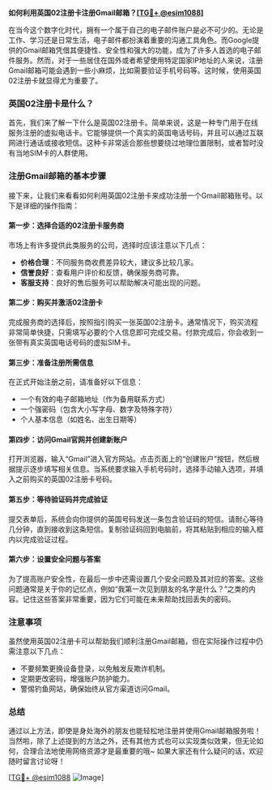 **如何利用英国02注册卡注册Gmail邮箱？[[TG💪+ @esim1088](https://t.me/s/esim1088)]**

在当今这个数字化时代，拥有一个属于自己的电子邮件账户是必不可少的。无论是工作、学习还是日常生活，电子邮件都扮演着重要的沟通工具角色。而Google提供的Gmail邮箱凭借其便捷性、安全性和强大的功能，成为了许多人首选的电子邮件服务。然而，对于一些居住在国外或者希望使用特定国家IP地址的人来说，注册Gmail邮箱可能会遇到一些小麻烦，比如需要验证手机号码等。这时候，使用英国02注册卡就显得尤为重要了。

### 英国02注册卡是什么？

首先，我们来了解一下什么是英国02注册卡。简单来说，这是一种专门用于在线服务注册的虚拟电话卡。它能够提供一个真实的英国电话号码，并且可以通过互联网进行通话或接收短信。这种卡非常适合那些想要绕过地理位置限制，或者暂时没有当地SIM卡的人群使用。

### 注册Gmail邮箱的基本步骤

接下来，让我们来看看如何利用英国02注册卡来成功注册一个Gmail邮箱账号。以下是详细的操作指南：

#### 第一步：选择合适的02注册卡服务商
市场上有许多提供此类服务的公司，选择时应该注意以下几点：
- **价格合理**：不同服务商收费差异较大，建议多比较几家。
- **信誉良好**：查看用户评价和反馈，确保服务商可靠。
- **客服支持**：良好的售后服务可以帮助解决可能出现的问题。

#### 第二步：购买并激活02注册卡
完成服务商的选择后，按照指引购买一张英国02注册卡。通常情况下，购买流程非常简单快捷，只需填写必要的个人信息即可完成交易。付款完成后，你会收到一张带有真实英国电话号码的虚拟SIM卡。

#### 第三步：准备注册所需信息
在正式开始注册之前，请准备好以下信息：
- 一个有效的电子邮箱地址（作为备用联系方式）
- 一个强密码（包含大小写字母、数字及特殊字符）
- 个人基本信息（如姓名、出生日期等）

#### 第四步：访问Gmail官网并创建新账户
打开浏览器，输入“Gmail”进入官方网站。点击页面上的“创建账户”按钮，然后根据提示逐步填写相关信息。当系统要求输入手机号码时，选择手动输入选项，并填入之前购买的英国02注册卡号码。

#### 第五步：等待验证码并完成验证
提交表单后，系统会向你提供的英国号码发送一条包含验证码的短信。请耐心等待几分钟，直到接收到这条短信。复制验证码回到电脑前，将其粘贴到相应的输入框内以完成验证过程。

#### 第六步：设置安全问题与答案
为了提高账户安全性，在最后一步中还需设置几个安全问题及其对应的答案。这些问题通常是关于你的记忆点，例如“我第一次见到朋友的名字是什么？”之类的内容。记住这些答案非常重要，因为它们可能在未来帮助找回丢失的密码。

### 注意事项

虽然使用英国02注册卡可以帮助我们顺利注册Gmail邮箱，但在实际操作过程中仍需注意以下几点：
- 不要频繁更换设备登录，以免触发反欺诈机制。
- 定期更改密码，增强账户防护能力。
- 警惕钓鱼网站，确保始终从官方渠道访问Gmail。

### 总结

通过以上方法，即使是身处海外的朋友也能轻松地注册并使用Gmail邮箱服务啦！当然啦，除了上述提到的方法之外，还有其他方式也可以实现类似效果，但无论如何，合理合法地使用网络资源才是最重要的哦~ 如果大家还有什么疑问的话，欢迎随时留言讨论呀！

[[TG💪+ @esim1088](https://t.me/s/esim1088) ![Image](https://i.postimg.cc/4NQfJmqS/Snipaste-2025-05-13-00-14-12.png)]